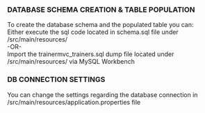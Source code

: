### DATABASE SCHEMA CREATION & TABLE POPULATION

To create the database schema and the populated table you can: <br/>
Either execute the sql code located in schema.sql file under /src/main/resources/ <br/>
-OR- <br/>
Import the trainermvc_trainers.sql dump file located under /src/main/resources/ via MySQL Workbench
<br/>
  
### DB CONNECTION SETTINGS

You can change the settings regarding the database connection in /src/main/resources/application.properties file
